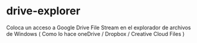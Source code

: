 # drive-explorer
Coloca un acceso a Google Drive File Stream en el explorador de archivos de Windows ( Como lo hace oneDrive / Dropbox / Creative Cloud Files )
